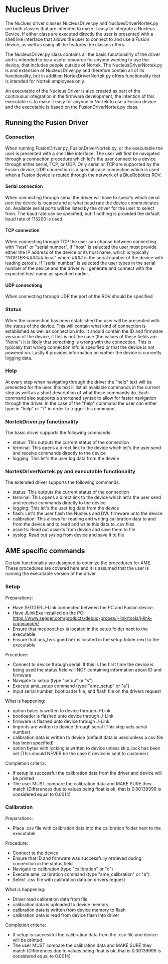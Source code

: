 # Nucleus Driver

The Nuclues driver classes NucleusDriver.py and NucluesDriverNortek.py are both classes that are intended to make it easy to integrate a Nucleus Device. If either class  are executed directly the user is presented with a shell like interface that allows the user to connect to and use a Fusion device, as well as using all the features the classes offers.

The NucleusDriver.py class contains all the basic functionality of the driver and is intended to be a useful resource for anyone wanting to use the device, that includes people outside of Nortek. The NucleusDriverNortek.py is and extension of NucleusDriver.py and therefore contain all of its functionality, but in addition NortekDriverNortek.py offers functionality that is intended for Nortek employees only.

An executable of the Nucleus Driver is also created as part of the continuous integration in the firmware development, the intention of this executable is to make it easy for anyone in Nortek to use a Fusion device and the executable is based on the FusionDriverNortek.py class. 

## Running the Fusion Driver

### Connection

When running FusionDriver.py, FusionDriverNortek.py, or the executable the user is presented with a shell like interface. The user will first be navigated through a connection procedure which let's the user connect to a device through either serial, TCP, or UDP. Only serial or TCP are supported by the Fusion device, UDP connection is a special case connection which is used when a Fusion device is routed through the network of a BlueRobotics ROV. 

#### Serial connection

When connecting through serial the driver will have to specify which serial port the device is located and at what baud rate the device communicates on. Available serial ports will be listed by the driver for the user to select from. The baud rate can be specified, but if nothing is provided the default baud rate of 115200 is used.

#### TCP connection

When connecting through TCP the user can choose between connecting with "host" or "serial number". If "host" is selected the user must provide either the IP address of the device or its host name, which is typically "NORTEK-######.local" where #### is the serial number of the device with leading zeros's. If "serial number" is selected the user types in the serial number of the device and the driver will generate and connect with the expected host name as specified earlier.

#### UDP connectiong

When connecting through UDP the port of the ROV should be specified

### Status

When the connection has been established the user will be presented with the status of the device. This will contain what kind of connection is established as well as connection info. It should contain the ID and firmware version of the device, if this is not the case (the values of these fields are "None") it is likely that something is wrong with the connection. This is typically that wrong connection info is specified or that the device is not powered on. Lastly it provides information on wether the device is currently logging data.

### Help

At every step when navigating through the driver the "help" text will be presented for the user. this text ill list all available commands in the current step as well as a short description of what these commands do. Each command also supports a shortened syntax to allow for faster navigation through the driver. In the case of the "help" command the user can either type in "help" or "?" in order to trigger this command.

### NortekDriver.py functionality

The basic driver supports the following commands:

* status: This outputs the current status of the connection
* terminal: This opens a direct link to the device which let's the user send and receive commands directly to the device
* logging: This let's the user log data from the device

### NortekDriverNortek.py and executable functionality

The extended driver supports the following commands:

* status: This outputs the current status of the connection
* terminal: This opens a direct link to the device which let's the user send and receive commands directly to the device
* logging: This let's the user log data from the device
* flash: Let's the user flash the Nucleus and DVL firmware unto the device
* calibration: This allows for reading and writing calibration data to and from the device and to read and write this data to .csv files
* asserts: Read out asserts from device and save them to file
* syslog: Read out syslog from device and save it to file

## AME specific commands

Certain functionality are designed to optimize the  procedures for AME. These procedures are covered here and it is assumed that the user is running the executable version of the driver.

### Setup

Preparations:
* Have SEGGER J-Link connected between the PC and Fusion device.
* Have JLinkExe installed on the PC: https://www.segger.com/products/debug-probes/j-link/tools/j-link-commander/
* Ensure that mcuboot.hex is located in the setup folder next to the executable
* Ensure that uns_fw.signed.hex is located in the setup folder next to the executable

Procedure:
* Connect to device through serial. If this is the first time the device is being used the status field will NOT containing information about ID and firmware
* Navigate to setup (type "setup" or "s")
* Execute ame_setup command (type "ame_setup" or "a")
* Input serial number, bootloader file, and flash file on the drivers request

What is happening:
* option bytes is written to device through J-Link
* bootloader is flashed unto device through J-Link
* firmware is flashed unto device through J-Link
* Imprints are written to device through serial (This step sets serial number)
* calibration data is written to device (default data is used unless a csv file has been specified)
* option bytes with locking is written to device unless skip_lock has been set (This should NEVER be the case if device is sent to customer)

Completion criteria:
* If setup is successful the calibration data from the driver and device will be printed
* The user MUST compare the calibration data and MAKE SURE they match (Differences due to values being float is ok, that is 0.00139999 is considered equal to 0.0014)

### Calibration

Preparations:
* Place .csv file with calibration data into the calibration folder next to the executable

Procedure:
* Connect to the device
* Ensure that ID and firmware was successfully retrieved during connection in the status field
* Navigate to calibration (type "calibration" or "c")
* Execute ame_calibration command (type "ame_calibration" or "a")
* Select .csv file with calibration data on drivers request

What is happening:
* Driver read calibration data from file
* calibration data is uploaded to device memory
* calibration data is written from device memory to flash
* calibration data is read from device flash into driver

Completion criteria:
* If setup is successful the calibration data from the .csv file  and device will be printed
* The user MUST compare the calibration data and MAKE SURE they match (Differences due to values being float is ok, that is 0.00139999 is considered equal to 0.0014)




 



